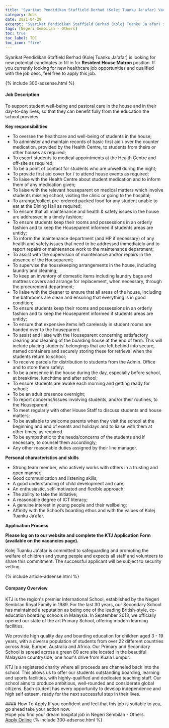 ```yaml
---
title: "Syarikat Pendidikan Staffield Berhad (Kolej Tuanku Ja'afar) Vacancies Resident House Matron" 
category: Jobs 
date: 2021-04-29 
excerpt: "Syarikat Pendidikan Staffield Berhad (Kolej Tuanku Ja'afar) is currently looking for suitable person to fill in the Resident House Matron which positioned at Negeri Sembilan - Others" 
tags: [Negeri Sembilan - Others] 
toc: true 
toc_label: TOC 
toc_icon: "fire" 
--- 
```


<p>Syarikat Pendidikan Staffield Berhad (Kolej Tuanku Ja'afar) is looking for new potential candidates to fill in for <b>Resident House Matron</b> position. If you currently looking for new healthcare job opportunities and qualified with the job desc, feel free to apply this job.
</p>{% include 300-adsense.html %} 
<div><div><h4>Job Description</h4></div><div><div><span><div><p><span>To support student well-being and pastoral care in the house and in their day-to-day lives, so that they can benefit fully from the education the school provides.&#160;&#160;</span></p><p><strong>Key responsibilities</strong></p><ul><li><span>To oversee the healthcare and well-being of students in the house;</span></li><li><span>To administer and maintain records of basic first aid / over the counter medication, provided by the Health Centre, to students from theirs or other houses as required;</span></li><li><span>To escort students to medical appointments at the Health Centre and off-site as required;</span></li><li><span>To be a point of contact for students who are unwell during the night;</span></li><li><span>To provide first aid cover for / to attend house events as required;</span></li><li><span>To liaise with the Health Centre about student medication and to inform them of any medication given;</span></li><li><span>To liaise with the relevant houseparent on medical matters which involve students missing school, visiting the clinic or going to the hospital;</span></li><li><span>To arrange/collect pre-ordered packed food for any student unable to eat at the Dining Hall as required;</span></li><li><span>To ensure that all maintenance and health &amp; safety issues in the house are addressed in a timely fashion;</span></li><li><span>To ensure students keep their rooms and possessions in an orderly fashion and to keep the Houseparent informed if students areas are untidy;&#160;</span></li><li><span>To inform the maintenance department (and HP if necessary) of any health and safety issues that need to be addressed immediately and to report repairs or maintenance work to the maintenance department;</span></li><li><span>To assist with the supervision of maintenance and/or repairs in the absence of the Houseparent;</span></li><li><span>To supervise the housekeeping arrangements in the house, including laundry and cleaning;</span></li><li><span>To keep an inventory of domestic items including laundry bags and mattress covers and arrange for replacement, when necessary, through the procurement department;</span></li><li><span>To liaise with the cleaner to ensure that all areas of the house, including the bathrooms are clean and ensuring that everything is in good condition;</span></li><li><span>To ensure students keep their rooms and possessions in an orderly fashion and to keep the Houseparent informed if students areas are untidy;&#160;</span></li><li><span>To ensure that expensive items left carelessly in student rooms are handed over to the houseparent.</span></li><li><span>To assist and liaise with the Houseparent concerning satisfactory clearing and cleaning of the boarding house at the end of term.&#160;This will include placing students&#8217; belongings that are left behind into secure, named containers and securely storing these for retrieval when the students return to school;</span></li><li><span>To receive parcels for distribution to students from the Admin. Office and to store them safely:</span></li><li><span>To be a presence in the house during the day, especially before school, at breaktime, lunchtime and after school;</span></li><li><span>To ensure students are awake each morning and getting ready for school;</span></li><li><span>To be an adult presence overnight;</span></li><li><span>To report concerns/issues involving students, and/or their routines, to the Houseparent;</span></li><li><span>To meet regularly with other House Staff to discuss students and house matters;</span></li><li><span>To be available to welcome parents when they visit the school at the beginning and end of exeats and holidays and to liaise with them at other times, as required.&#160;</span></li><li><span>To be sympathetic to the needs/concerns of the students and if necessary, to counsel them accordingly;</span></li><li><span>Any other reasonable duties assigned by their line manager.</span></li></ul><p><strong>Personal characteristics and skills</strong></p><ul><li><span>Strong team member, who actively works with others in a trusting and open manner;</span></li><li><span>Good communication and listening skills;</span></li><li><span>A good understanding of child development and care;</span></li><li><span>An enthusiastic, self-motivated and flexible approach;</span></li><li><span>The ability to take the initiative;</span></li><li><span>A reasonable degree of ICT literacy;</span></li><li><span>A genuine interest in young people and their wellbeing;</span></li><li><span>Affinity with the School&#8217;s boarding ethos and with the values of Kolej Tuanku Ja&#8217;afar.</span></li></ul><p><strong>Application Process</strong></p><p><strong>Please log on to our website and complete the KTJ Application Form (available on the vacancies page).</strong></p><p>Kolej Tuanku Ja'afar is committed to safeguarding and promoting the welfare of children and young people and expects all staff and volunteers to share this commitment. The successful applicant will be subject to security vetting.</p></div></span></div></div></div> 
{% include article-adsense.html %} 
<div><div><h4>Company Overview</h4></div><div><div><span><div><p>KTJ is the region's premier International School, established by the Negeri Sembilan Royal Family in 1989. For the last 30 years, our Secondary School has maintained a reputation as being one of the leading British-style, co-education boarding schools in Malaysia. In September 2013, we officially opened our state of the art Primary School, offering modern learning facilities.</p><p>We provide high quality day and boarding education for children aged 3 - 19 years, with a diverse population of students from over 22 different countries across Asia, Europe, Australia and Africa. Our Primary and Secondary School is spread across a green 80 acre site located in the beautiful Malaysian countryside, one hour's drive from Kuala Lumpur.</p><p>KTJ is a registered charity where all proceeds are channeled back into the school. This allows us to offer our students outstanding boarding, learning and sports facilities, with highly-qualified and dedicated teaching staff. Our school aims to produce ambitious, well-rounded and considerate global citizens. Each student has every opportunity to develop independence and high self esteem, ready for the next successful step in their lives.</p></div></span></div></div></div> 
#### How To Apply 
If you confident and feel that this job is suitable to you, go ahead take your action now. <br/> 
Hope you find your dream hospital job in Negeri Sembilan - Others. <br/> 
<a href="https://www.jobstreet.com.my/en/job/resident-house-matron-4552741?jobId=jobstreet-my-job-4552741" class="btn btn--warning" target="_blank" rel="nofollow noopenner">Apply Online</a> 
{% include 300-adsense.html %} 